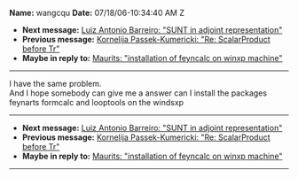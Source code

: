 **Name:** wangcqu
**Date:** 07/18/06-10:34:40 AM Z

  - **Next message:** [Luiz Antonio Barreiro: "SUNT in adjoint
    representation"](0380.html)
  - **Previous message:** [Kornelija Passek-Kumericki: "Re:
    ScalarProduct before Tr"](0378.html)
  - **Maybe in reply to:** [Maurits: "installation of feyncalc on winxp
    machine"](0303.html)

-----

I have the same problem.  
And I hope somebody can give me a answer can I install the packages  
feynarts formcalc and looptools on the windsxp  

-----

  - **Next message:** [Luiz Antonio Barreiro: "SUNT in adjoint
    representation"](0380.html)
  - **Previous message:** [Kornelija Passek-Kumericki: "Re:
    ScalarProduct before Tr"](0378.html)
  - **Maybe in reply to:** [Maurits: "installation of feyncalc on winxp
    machine"](0303.html)

-----

